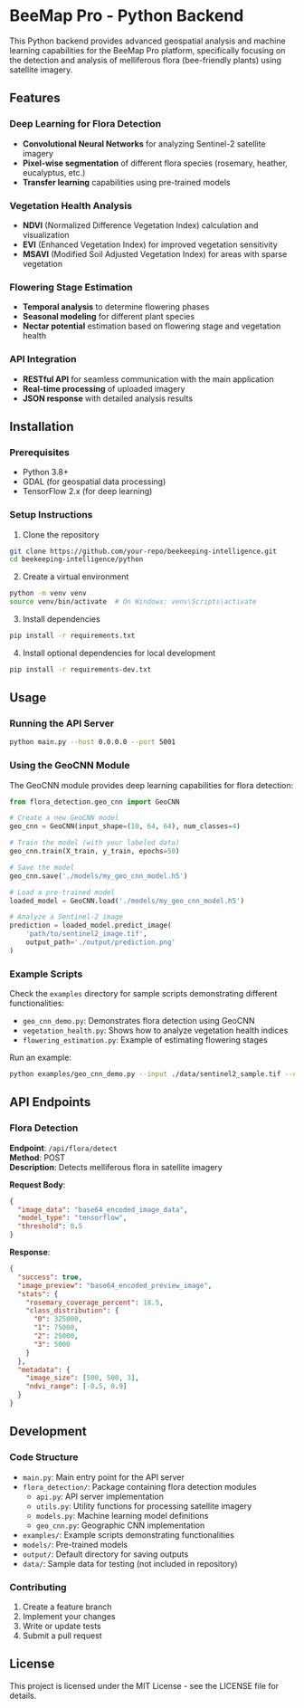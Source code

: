 # BeeMap Pro - Python Backend

This Python backend provides advanced geospatial analysis and machine learning capabilities for the BeeMap Pro platform, specifically focusing on the detection and analysis of melliferous flora (bee-friendly plants) using satellite imagery.

## Features

### Deep Learning for Flora Detection
- **Convolutional Neural Networks** for analyzing Sentinel-2 satellite imagery
- **Pixel-wise segmentation** of different flora species (rosemary, heather, eucalyptus, etc.)
- **Transfer learning** capabilities using pre-trained models

### Vegetation Health Analysis
- **NDVI** (Normalized Difference Vegetation Index) calculation and visualization
- **EVI** (Enhanced Vegetation Index) for improved vegetation sensitivity
- **MSAVI** (Modified Soil Adjusted Vegetation Index) for areas with sparse vegetation

### Flowering Stage Estimation
- **Temporal analysis** to determine flowering phases
- **Seasonal modeling** for different plant species
- **Nectar potential** estimation based on flowering stage and vegetation health

### API Integration
- **RESTful API** for seamless communication with the main application
- **Real-time processing** of uploaded imagery
- **JSON response** with detailed analysis results

## Installation

### Prerequisites
- Python 3.8+
- GDAL (for geospatial data processing)
- TensorFlow 2.x (for deep learning)

### Setup Instructions

1. Clone the repository
```bash
git clone https://github.com/your-repo/beekeeping-intelligence.git
cd beekeeping-intelligence/python
```

2. Create a virtual environment
```bash
python -m venv venv
source venv/bin/activate  # On Windows: venv\Scripts\activate
```

3. Install dependencies
```bash
pip install -r requirements.txt
```

4. Install optional dependencies for local development
```bash
pip install -r requirements-dev.txt
```

## Usage

### Running the API Server

```bash
python main.py --host 0.0.0.0 --port 5001
```

### Using the GeoCNN Module

The GeoCNN module provides deep learning capabilities for flora detection:

```python
from flora_detection.geo_cnn import GeoCNN

# Create a new GeoCNN model
geo_cnn = GeoCNN(input_shape=(10, 64, 64), num_classes=4)

# Train the model (with your labeled data)
geo_cnn.train(X_train, y_train, epochs=50)

# Save the model
geo_cnn.save('./models/my_geo_cnn_model.h5')

# Load a pre-trained model
loaded_model = GeoCNN.load('./models/my_geo_cnn_model.h5')

# Analyze a Sentinel-2 image
prediction = loaded_model.predict_image(
    'path/to/sentinel2_image.tif',
    output_path='./output/prediction.png'
)
```

### Example Scripts

Check the `examples` directory for sample scripts demonstrating different functionalities:

- `geo_cnn_demo.py`: Demonstrates flora detection using GeoCNN
- `vegetation_health.py`: Shows how to analyze vegetation health indices
- `flowering_estimation.py`: Example of estimating flowering stages

Run an example:
```bash
python examples/geo_cnn_demo.py --input ./data/sentinel2_sample.tif --output-dir ./output
```

## API Endpoints

### Flora Detection

**Endpoint**: `/api/flora/detect`  
**Method**: POST  
**Description**: Detects melliferous flora in satellite imagery

**Request Body**:
```json
{
  "image_data": "base64_encoded_image_data",
  "model_type": "tensorflow",
  "threshold": 0.5
}
```

**Response**:
```json
{
  "success": true,
  "image_preview": "base64_encoded_preview_image",
  "stats": {
    "rosemary_coverage_percent": 18.5,
    "class_distribution": {
      "0": 325000,
      "1": 75000,
      "2": 25000,
      "3": 5000
    }
  },
  "metadata": {
    "image_size": [500, 500, 3],
    "ndvi_range": [-0.5, 0.9]
  }
}
```

## Development

### Code Structure

- `main.py`: Main entry point for the API server
- `flora_detection/`: Package containing flora detection modules
  - `api.py`: API server implementation
  - `utils.py`: Utility functions for processing satellite imagery
  - `models.py`: Machine learning model definitions
  - `geo_cnn.py`: Geographic CNN implementation
- `examples/`: Example scripts demonstrating functionalities
- `models/`: Pre-trained models
- `output/`: Default directory for saving outputs
- `data/`: Sample data for testing (not included in repository)

### Contributing

1. Create a feature branch
2. Implement your changes
3. Write or update tests
4. Submit a pull request

## License

This project is licensed under the MIT License - see the LICENSE file for details. 